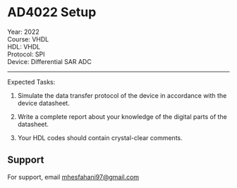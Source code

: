 # AD4022 Setup

Year: 2022  
Course: VHDL  
HDL: VHDL  
Protocol: SPI   
Device: Differential SAR ADC
****
Expected Tasks:

1. Simulate the data transfer protocol of the device in accordance with the device datasheet.
 
2. Write a complete report about your knowledge of the digital parts of the datasheet.

3. Your HDL codes should contain crystal-clear comments.
## Support

For support, email mhesfahani97@gmail.com

